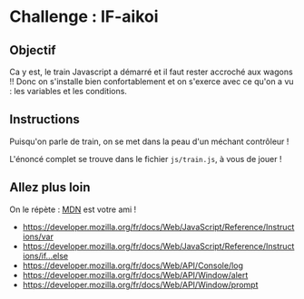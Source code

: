 # Challenge : IF-aikoi


## Objectif

Ca y est, le train Javascript a démarré et il faut rester accroché aux wagons !! Donc on s'installe bien confortablement et on s'exerce avec ce qu'on a vu : les variables et les conditions.

## Instructions

Puisqu'on parle de train, on se met dans la peau d'un méchant contrôleur !

L'énoncé complet se trouve dans le fichier `js/train.js`, à vous de jouer !

## Allez plus loin

On le répète : [MDN](https://developer.mozilla.org/fr/docs/Web) est votre ami !

- https://developer.mozilla.org/fr/docs/Web/JavaScript/Reference/Instructions/var
- https://developer.mozilla.org/fr/docs/Web/JavaScript/Reference/Instructions/if...else
- https://developer.mozilla.org/fr/docs/Web/API/Console/log
- https://developer.mozilla.org/fr/docs/Web/API/Window/alert
- https://developer.mozilla.org/fr/docs/Web/API/Window/prompt
